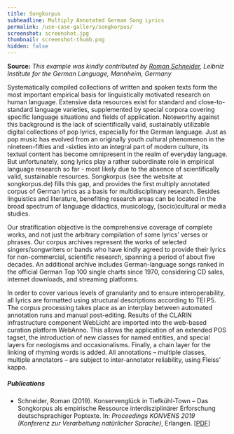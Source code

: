 ```yaml
---
title: Songkorpus
subheadline: Multiply Annotated German Song Lyrics
permalink: /use-case-gallery/songkorpus/
screenshot: screenshot.jpg
thumbnail: screenshot-thumb.png
hidden: false
---
```


**Source:** <i>This example was kindly contributed by <a href="https://www1.ids-mannheim.de/gra/personal/schneider.html">Roman Schneider</a>, 
Leibniz Institute for the German Language, Mannheim, Germany</i>


Systematically compiled collections of written and spoken texts form the most important empirical
basis for linguistically motivated research on human language. Extensive data resources exist for
standard and close-to-standard language varieties, supplemented by special corpora covering specific
language situations and fields of application. Noteworthy against this background is the lack of
scientifically valid, sustainably utilizable digital collections of pop lyrics, especially for the
German language. Just as pop music has evolved from an originally youth cultural phenomenon in the
nineteen-fifties and -sixties into an integral part of modern culture, its textual content has
become omnipresent in the realm of everyday language. But unfortunately, song lyrics play a rather
subordinate role in empirical language research so far - most likely due to the absence of
scientifically valid, sustainable resources. Songkorpus (see the website at songkorpus.de) fills
this gap, and provides the first multiply annotated corpus of German lyrics as a basis for
multidisciplinary research. Besides linguistics and literature, benefiting research areas can be
located in the broad spectrum of language didactics, musicology, (socio)cultural or media studies. 

Our stratification objective is the comprehensive coverage of complete works, and not just the
arbitrary compilation of some lyrics’ verses or phrases. Our corpus archives represent the works
of selected singers/songwriters or bands who have kindly agreed to provide their lyrics for
non-commercial, scientific research, spanning a period of about five decades. An additional
archive includes German-language songs ranked in the official German Top 100 single charts since
1970, considering CD sales, internet downloads, and streaming platforms.

In order to cover various levels of granularity and to ensure interoperability, all lyrics are
formatted using structural descriptions according to TEI P5. The corpus processing takes place as
an interplay between automated annotation runs and manual post-editing. Results of the CLARIN
infrastructure component WebLicht are imported into the web-based curation platform WebAnno. This
allows the application of an extended POS tagset, the introduction of new classes for named
entities, and special layers for neologisms and occasionalisms. Finally, a chain layer for the
linking of rhyming words is added. All annotations – multiple classes, multiple annotators – are
subject to inter-annotator reliability, using Fleiss’ kappa.

##### Publications

* Schneider, Roman (2019). Konservenglück in Tiefkühl-Town – Das Songkorpus als empirische 
  Ressource interdisziplinärer Erforschung deutschsprachiger Poptexte. In: 
  <i>Proceedings KONVENS 2019 (Konferenz zur Verarbeitung natürlicher Sprache)</i>, Erlangen. 
  [[PDF](https://ids-pub.bsz-bw.de/files/9318/Schneider_Konservenglueck_2019.pdf)]
